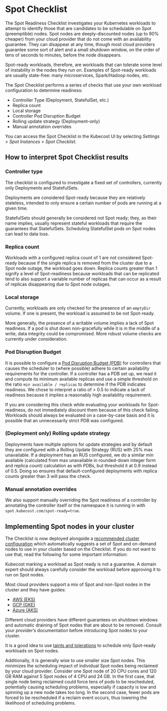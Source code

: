 # Spot Checklist

The Spot Readiness Checklist investigates your Kubernetes workloads to attempt to identify those that are candidates to be schedulable on Spot (preemptible) nodes. Spot nodes are deeply-discounted nodes (up to 90% cheaper) from your cloud provider that do not come with an availability guarantee. They can disappear at any time, though most cloud providers guarantee some sort of alert and a small shutdown window, on the order of tens of seconds to minutes, before the node disappears.

Spot-ready workloads, therefore, are workloads that can tolerate some level of instability in the nodes they run on. Examples of Spot-ready workloads are usually state-free: many microservices, Spark/Hadoop nodes, etc.

The Spot Checklist performs a series of checks that use your own workload configuration to determine readiness:

* Controller Type (Deployment, StatefulSet, etc.)
* Replica count
* Local storage
* Controller Pod Disruption Budget
* Rolling update strategy (Deployment-only)
* Manual annotation overrides

You can access the Spot Checklist in the Kubecost UI by selecting _Settings_ > _Spot Instances_ > _Spot Checklist_.

## How to interpret Spot Checklist results

### Controller type

The checklist is configured to investigate a fixed set of controllers, currently only Deployments and StatefulSets.

Deployments are considered Spot-ready because they are relatively stateless, intended to only ensure a certain number of pods are running at a given time.

StatefulSets should generally be considered not Spot ready; they, as their name implies, usually represent stateful workloads that require the guarantees that StatefulSets. Scheduling StatefulSet pods on Spot nodes can lead to data loss.

### Replica count

Workloads with a configured replica count of 1 are not considered Spot-ready because if the single replica is removed from the cluster due to a Spot node outage, the workload goes down. Replica counts greater than 1 signify a level of Spot-readiness because workloads that can be replicated tend to also support a variable number of replicas that can occur as a result of replicas disappearing due to Spot node outages.

### Local storage

Currently, workloads are only checked for the presence of an `emptyDir` volume. If one is present, the workload is assumed to be not Spot-ready.

More generally, the presence of a writable volume implies a lack of Spot readiness. If a pod is shut down non-gracefully while it is in the middle of a write, data integrity could be compromised. More robust volume checks are currently under consideration.

### Pod Disruption Budget

It is possible to configure a [Pod Disruption Budget (PDB)](https://kubernetes.io/docs/tasks/run-application/configure-pdb/) for controllers that causes the scheduler to (where possible) adhere to certain availability requirements for the controller. If a controller has a PDB set up, we read it and compute its minimum available replicas and use a simple threshold on the ratio `min available / replicas` to determine if the PDB indicates readiness. We chose to interpret a ratio of > 0.5 to indicate a lack of readiness because it implies a reasonably high availability requirement.

If you are considering this check while evaluating your workloads for Spot-readiness, do not immediately discount them because of this check failing. Workloads should always be evaluated on a case-by-case basis and it is possible that an unnecessarily strict PDB was configured.

### (Deployment only) Rolling update strategy

Deployments have multiple options for update strategies and by default they are configured with a Rolling Update Strategy (RUS) with 25% max unavailable. If a deployment has an RUS configured, we do a similar min available (calculated from max unavailable in rounded-down integer form and replica count) calculation as with PDBs, but threshold it at 0.9 instead of 0.5. Doing so ensures that default-configured deployments with replica counts greater than 3 will pass the check.

### Manual annotation overrides

We also support manually overriding the Spot readiness of a controller by annotating the controller itself or the namespace it is running in with `spot.kubecost.com/spot-ready=true`.

## Implementing Spot nodes in your cluster

The Checklist is now deployed alongside a [recommended cluster configuration](/using-kubecost/navigating-the-kubecost-ui/savings/spot-commander.md) which automatically suggests a set of Spot and on-demand nodes to use in your cluster based on the Checklist. If you do not want to use that, read the following for some important information:

Kubecost marking a workload as Spot ready is not a guarantee. A domain expert should always carefully consider the workload before approving it to run on Spot nodes.

Most cloud providers support a mix of Spot and non-Spot nodes in the cluster and they have guides:

* [AWS (EKS)](https://docs.aws.amazon.com/eks/latest/userguide/managed-node-groups.html#managed-node-group-capacity-types)
* [GCP (GKE)](https://cloud.google.com/kubernetes-engine/docs/how-to/preemptible-vms)
* [Azure (AKS)](https://docs.microsoft.com/en-us/azure/aks/spot-node-pool)

Different cloud providers have different guarantees on shutdown windows and automatic draining of Spot nodes that are about to be removed. Consult your provider’s documentation before introducing Spot nodes to your cluster.

It is a good idea to use [taints and tolerations](https://kubernetes.io/docs/concepts/scheduling-eviction/taint-and-toleration/) to schedule only Spot-ready workloads on Spot nodes.

Additionally, it is generally wise to use smaller size Spot nodes. This minimizes the scheduling impact of individual Spot nodes being reclaimed by your cloud provider. Consider one Spot node of 20 CPU cores and 120 GB RAM against 5 Spot nodes of 4 CPU and 24 GB. In the first case, that single node being reclaimed could force tens of pods to be rescheduled, potentially causing scheduling problems, especially if capacity is low and spinning up a new node takes too long. In the second case, fewer pods are forced to be rescheduled if a reclaim event occurs, thus lowering the likelihood of scheduling problems.
